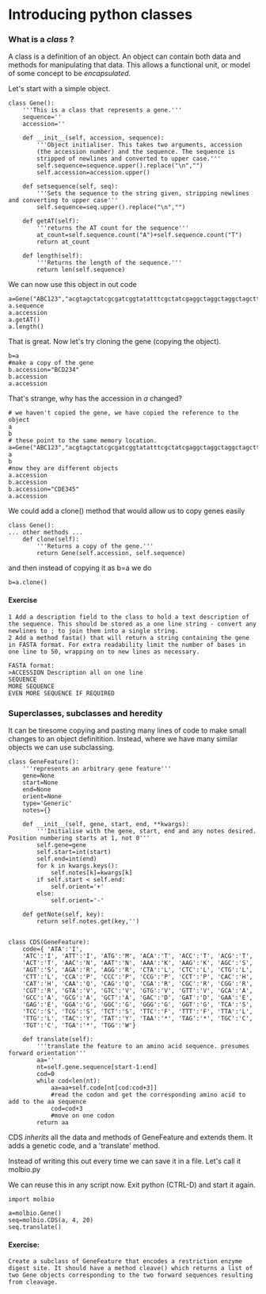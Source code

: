 # Introducing python classes

### What is a _class_ ?

A class is a definition of an object. An object can contain both data and methods for manipulating that data. This allows a functional unit, or model of some concept to be _encapsulated_. 

Let's start with a simple object.

    class Gene():
	    '''This is a class that represents a gene.'''
	    sequence=''
	    accession=''
	
	    def __init__(self, accession, sequence):
		    '''Object initialiser. This takes two arguments, accession 
		    (the accession number) and the sequence. The sequence is 
		    stripped of newlines and converted to upper case.'''
		    self.sequence=sequence.upper().replace("\n","")
		    self.accession=accession.upper()
		
	    def setsequence(self, seq):
		    '''Sets the sequence to the string given, stripping newlines and converting to upper case'''
		    self.sequence=seq.upper().replace("\n","")
		
	    def getAT(self):
		    '''returns the AT count for the sequence'''
		    at_count=self.sequence.count("A")+self.sequence.count("T")
		    return at_count
	
	    def length(self):
		    '''Returns the length of the sequence.'''
		    return len(self.sequence)
		
We can now use this object in out code

    a=Gene("ABC123","acgtagctatcgcgatcggtatatttcgctatcgaggctaggctaggctagcttatatagctaggctagt")
	a.sequence
	a.accession
	a.getAT()
	a.length()

That is great. Now let's try cloning the gene (copying the object).
	
	b=a
	#make a copy of the gene
	b.accession="BCD234"
	b.accession
	a.accession
	
That's strange, why has the accession in *a* changed?
	
	# we haven't copied the gene, we have copied the reference to the object
	a
	b
	# these point to the same memory location.
	a=Gene("ABC123","acgtagctatcgcgatcggtatatttcgctatcgaggctaggctaggctagcttatatagctaggctagt")
	a 
	b
	#now they are different objects
	a.accession
	b.accession
	b.accession="CDE345"
	a.accession
	
We could add a clone() method that would allow us to copy genes easily

	class Gene():
	... other methods ...
        def clone(self):
		    '''Returns a copy of the gene.'''
		    return Gene(self.accession, self.sequence)

and then instead of copying it as b=a we do

    b=a.clone()
	
#### Exercise

    1 Add a description field to the class to hold a text description of the sequence. This should be stored as a one line string - convert any newlines to ; to join them into a single string.
    2 Add a method fasta() that will return a string containing the gene in FASTA format. For extra readability limit the number of bases in one line to 50, wrapping on to new lines as necessary.

    FASTA format:
    >ACCESSION Description all on one line
	SEQUENCE
	MORE SEQUENCE
	EVEN MORE SEQUENCE IF REQUIRED
	
	
	
### Superclasses, subclasses and heredity

It can be tiresome copying and pasting many lines of code to make small changes to an object definitition. Instead, where we have many similar objects we can use subclassing.

	class GeneFeature():
		'''represents an arbitrary gene feature'''
		gene=None
		start=None
		end=None
		orient=None
		type='Generic'
		notes={}
		
		def __init__(self, gene, start, end, **kwargs):
			'''Initialise with the gene, start, end and any notes desired. Position numbering starts at 1, not 0'''
			self.gene=gene
			self.start=int(start)
			self.end=int(end)
			for k in kwargs.keys():
			    self.notes[k]=kwargs[k]
			if self.start < self.end:
				self.orient='+'
			else:
				self.orient='-'
				
		def getNote(self, key):
			return self.notes.get(key,'')
			
			
	class CDS(GeneFeature):
	    code={ 'ATA':'I',
        'ATC':'I', 'ATT':'I', 'ATG':'M', 'ACA':'T', 'ACC':'T', 'ACG':'T',
        'ACT':'T', 'AAC':'N', 'AAT':'N', 'AAA':'K', 'AAG':'K', 'AGC':'S',
        'AGT':'S', 'AGA':'R', 'AGG':'R', 'CTA':'L', 'CTC':'L', 'CTG':'L',
        'CTT':'L', 'CCA':'P', 'CCC':'P', 'CCG':'P', 'CCT':'P', 'CAC':'H',
        'CAT':'H', 'CAA':'Q', 'CAG':'Q', 'CGA':'R', 'CGC':'R', 'CGG':'R',
        'CGT':'R', 'GTA':'V', 'GTC':'V', 'GTG':'V', 'GTT':'V', 'GCA':'A',
        'GCC':'A', 'GCG':'A', 'GCT':'A', 'GAC':'D', 'GAT':'D', 'GAA':'E',
        'GAG':'E', 'GGA':'G', 'GGC':'G', 'GGG':'G', 'GGT':'G', 'TCA':'S',
        'TCC':'S', 'TCG':'S', 'TCT':'S', 'TTC':'F', 'TTT':'F', 'TTA':'L',
        'TTG':'L', 'TAC':'Y', 'TAT':'Y', 'TAA':'*', 'TAG':'*', 'TGC':'C',
        'TGT':'C', 'TGA':'*', 'TGG':'W'}
		
		def translate(self):
            '''translate the feature to an amino acid sequence. presumes forward orientation'''
			aa=''
			nt=self.gene.sequence[start-1:end]
			cod=0
			while cod<len(nt):
				aa=aa+self.code[nt[cod:cod+3]]
				#read the codon and get the corresponding amino acid to add to the aa sequence
				cod=cod+3
				#move on one codon
			return aa
			
CDS _inherits_ all the data and methods of GeneFeature and extends them. It adds a genetic code, and a 'translate' method.
				
Instead of writing this out every time we can save it in a file. Let's call it molbio.py

We can reuse this in any script now. Exit python (CTRL-D) and start it again.

    import molbio
	
	a=molbio.Gene()
	seq=molbio.CDS(a, 4, 20)
	seq.translate()
	
#### Exercise:
    Create a subclass of GeneFeature that encodes a restriction enzyme digest site. It should have a method cleave() which returns a list of two Gene objects corresponding to the two forward sequences resulting from cleavage.
	
